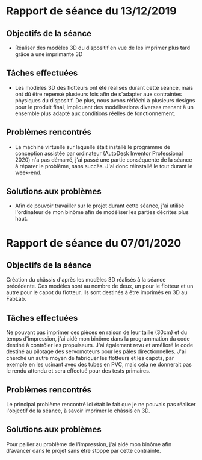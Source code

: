 # Rapport de séance du 13/12/2019

## Objectifs de la séance
* Réaliser des modèles 3D du dispositif en vue de les imprimer plus tard grâce à une imprimante 3D

## Tâches effectuées
* Les modèles 3D des flotteurs ont été réalisés durant cette séance, mais ont dû être repensé plusieurs fois afin de s'adapter aux contraintes physiques du dispositif. De plus, nous avons réfléchi à plusieurs designs pour le produit final, impliquant des modélisations diverses menant à un ensemble plus adapté aux conditions réelles de fonctionnement.

## Problèmes rencontrés
* La machine virtuelle sur laquelle était installé le programme de conception assistée par ordinateur (AutoDesk Inventor Professional 2020) n'a pas démarré, j'ai passé une partie conséquente de la séance à réparer le problème, sans succès. J'ai donc réinstallé le tout durant le week-end.

## Solutions aux problèmes
* Afin de pouvoir travailler sur le projet durant cette séance, j'ai utilisé l'ordinateur de mon binôme afin de modéliser les parties décrites plus haut.



# Rapport de séance du 07/01/2020

## Objectifs de la séance
Création du châssis d'après les modèles 3D réalisés à la séance précédente. Ces modèles sont au nombre de deux, un pour le flotteur et un autre pour le capot du flotteur. Ils sont destinés à être imprimés en 3D au FabLab.

## Tâches effectuées
Ne pouvant pas imprimer ces pièces en raison de leur taille (30cm) et du temps d'impression, j'ai aidé mon binôme dans la programmation du code destiné à contrôler les propulseurs. J'ai également revu et amélioré le code destiné au pilotage des servomoteurs pour les pâles directionnelles.
J'ai cherché un autre moyen de fabriquer les flotteurs et les capots, par exemple en les usinant avec des tubes en PVC, mais cela ne donnerait pas le rendu attendu et sera effectué pour des tests primaires.

## Problèmes rencontrés
Le principal problème rencontré ici était le fait que je ne pouvais pas réaliser l'objectif de la séance, à savoir imprimer le châssis en 3D.

## Solutions aux problèmes
Pour pallier au problème de l'impression, j'ai aidé mon binôme afin d'avancer dans le projet sans être stoppé par cette contrainte.
